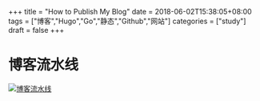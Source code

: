 +++
title = "How to Publish My Blog"
date = 2018-06-02T15:38:05+08:00
tags = ["博客","Hugo","Go","静态","Github","网站"]
categories = ["study"]
draft = false
+++

# 博客流水线

[![博客流水线](https://pic.downk.cc/item/5f28920014195aa59423ae63.png)](https://pic.downk.cc/item/5f28920014195aa59423ae63.png)